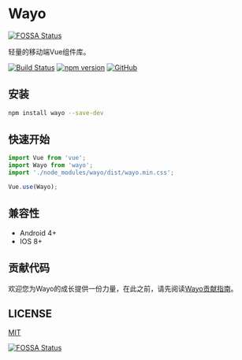 # Wayo
[![FOSSA Status](https://app.fossa.io/api/projects/git%2Bgithub.com%2Fwayo-ui%2Fwayo.svg?type=shield)](https://app.fossa.io/projects/git%2Bgithub.com%2Fwayo-ui%2Fwayo?ref=badge_shield)


轻量的移动端Vue组件库。

[![Build Status](https://travis-ci.org/wayo-ui/wayo.svg?branch=master)](https://travis-ci.org/wayo-ui/wayo)
[![npm version](https://badge.fury.io/js/wayo.svg)](https://badge.fury.io/js/wayo)
[![GitHub](https://img.shields.io/github/license/mashape/apistatus.svg)](https://github.com/wayo-ui/wayo/blob/master/LICENSE)



## 安装
```bash
npm install wayo --save-dev
```

## 快速开始
```javascript
import Vue from 'vue';
import Wayo from 'wayo';
import './node_modules/wayo/dist/wayo.min.css';

Vue.use(Wayo);
```

## 兼容性
- Android 4+
- IOS 8+

## 贡献代码
欢迎您为Wayo的成长提供一份力量，在此之前，请先阅读[Wayo贡献指南](./CONTRIBUTING.md)。

## LICENSE
[MIT](./LICENSE)

[![FOSSA Status](https://app.fossa.io/api/projects/git%2Bgithub.com%2Fwayo-ui%2Fwayo.svg?type=large)](https://app.fossa.io/projects/git%2Bgithub.com%2Fwayo-ui%2Fwayo?ref=badge_large)